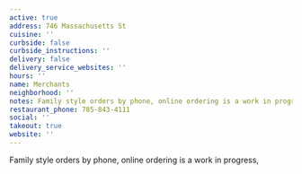 ```yaml
---
active: true
address: 746 Massachusetts St
cuisine: ''
curbside: false
curbside_instructions: ''
delivery: false
delivery_service_websites: ''
hours: ''
name: Merchants
neighborhood: ''
notes: Family style orders by phone, online ordering is a work in progress,
restaurant_phone: 785-843-4111
social: ''
takeout: true
website: ''
---
```


Family style orders by phone, online ordering is a work in progress,